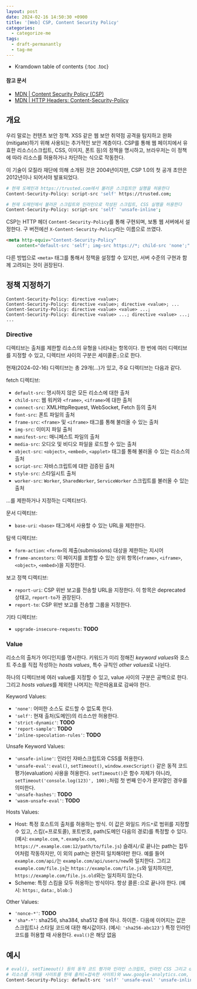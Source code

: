 ```yaml
---
layout: post
date: 2024-02-16 14:50:30 +0900
title: '[Web] CSP, Content Security Policy'
categories:
  - categorize-me
tags:
  - draft-permanantly
  - tag-me
---
```


* Kramdown table of contents
{:toc .toc}

#### 참고 문서

- [MDN \| Content Security Policy (CSP)](https://developer.mozilla.org/en-US/docs/Web/HTTP/CSP)
- [MDN \| HTTP Headers: Content-Security-Policy](https://developer.mozilla.org/en-US/docs/Web/HTTP/Headers/Content-Security-Policy)


## 개요

우리 말로는 컨텐츠 보안 정책. XSS 같은 웹 보안 취약점 공격을 탐지하고 완화(mitigate)하기 위해 사용되는 추가적인 보안 계층이다. CSP를 통해 웹 페이지에서 유효한 리소스(스크립트, CSS, 이미지, 폰트 등)의 정책을 명시하고, 브라우저는 이 정책에 따라 리소스를 허용하거나 차단하는 식으로 작동한다.

이 기술이 모질라 재단에 의해 소개된 것은 2004년이지만, CSP 1.0의 첫 공개 초안은 2012년이나 되어서야 발표되었다.

```bash
# 현재 도메인과 https://trusted.com에서 불러온 스크립트만 실행을 허용한다
Content-Security-Policy: script-src 'self' https://trusted.com;

# 현재 도메인에서 불러온 스크립트와 인라인으로 작성된 스크립트, CSS 실행을 허용한다
Content-Security-Policy: script-src 'self' 'unsafe-inline';
```

CSP는 HTTP 헤더 `Content-Security-Policy`를 통해 구현되며, 보통 웹 서버에서 설정한다. 구 버전에선 `X-Content-Security-Policy`라는 이름으로 쓰였다.

```html
<meta http-equiv="Content-Security-Policy"
    content="default-src 'self'; img-src https://*; child-src 'none';" />
```

다른 방법으로 `<meta>` 태그를 통해서 정책을 설정할 수 있지만, 서버 수준의 구현과 함께 고려되는 것이 권장된다.


## 정책 지정하기

```
Content-Security-Policy: directive <value>;
Content-Security-Policy: directive <value>; directive <value>; ...
Content-Security-Policy: directive <value> <value> ...;
Content-Security-Policy: directive <value> ...; directive <value> ...; ...
```

### Directive

디렉티브는 출처를 제한할 리소스의 유형을 나타내는 항목이다. 한 번에 여러 디렉티브를 지정할 수 있고, 디렉티브 사이의 구분은 세미콜론`;`으로 한다.

현재(2024-02-16) 디렉티브는 총 29개(...)가 있고, 주요 디렉티브는 다음과 같다.

fetch 디렉티브:

- `default-src`: 명시하지 않은 모든 리소스에 대한 출처
- `child-src`: 웹 워커와 `<frame>`, `<iframe>`에 대한 출처
- `connect-src`: XMLHttpRequest, WebSocket, Fetch 등의 출처
- `font-src`: 폰트 파일의 출처
- `frame-src`: `<frame>` 및 `<iframe>` 태그를 통해 불러올 수 있는 출처
- `img-src`: 이미지 파일 출처
- `manifest-src`: 매니페스트 파일의 출처
- `media-src`: 오디오 및 비디오 파일을 로드할 수 있는 출처
- `object-src`: `<object>`, `<embed>`, `<applet>` 태그를 통해 불러올 수 있는 리소스의 출처
- `script-src`: 자바스크립트에 대한 검증된 출처
- `style-src`: 스타일시트 출처
- `worker-src`: `Worker`, `SharedWorker`, `ServiceWorker` 스크립트를 불러올 수 있는 출처

...를 제한하거나 지정하는 디렉티브다.

문서 디렉티브:

- `base-uri`: `<base>` 태그에서 사용할 수 있는 URL을 제한한다.

탐색 디렉티브:

- `form-action`: `<form>`의 제출(submissions) 대상을 제한하는 지시어
- `frame-ancestors`: 이 페이지를 포함할 수 있는 상위 항목(`<frame>`, `<iframe>`, `<object>`, `<embed>`)을 지정한다.

보고 정책 디렉티브:

- `report-uri`: CSP 위반 보고를 전송할 URL을 지정한다. 이 항목은 deprecated 상태고, `report-to`가 권장된다.
- `report-to`: CSP 위반 보고를 전송할 그룹을 지정한다.

기타 디렉티브:

- `upgrade-insecure-requests`: **TODO**

### Value

리소스의 출처가 어디인지를 명시한다. 키워드가 미리 정해진 *keyword values*와 호스트 주소를 직접 작성하는 *hosts values*, 특수 규칙인 *other values*로 나뉜다. 

하나의 디렉티브에 여러 value를 지정할 수 있고, value 사이의 구분은 공백으로 한다. 그리고 *hosts values*를 제외한 나머지는 작은따옴표로 감싸야 한다.

Keyword Values:

- `'none'`: 어떠한 소스도 로드할 수 없도록 한다.
- `'self'`: 현재 출처(도메인)의 리소스만 허용한다.
- `'strict-dynamic'`: **TODO**
- `'report-sample'`: **TODO**
- `'inline-speculation-rules'`: **TODO**

Unsafe Keyword Values:

- `'unsafe-inline'`: 인라인 자바스크립트와 CSS를 허용한다.
- `'unsafe-eval'`:  `eval()`, `setTimeout()`, `window.execScript()` 같은 동적 코드 평가(evaluation) 사용을 허용한다. `setTimeout()`은 함수 자체가 아니라, `setTimeout('console.log(123)', 100);`처럼 첫 번째 인수가 문자열인 경우를 의미한다.
- `'unsafe-hashes'`: **TODO**
- `'wasm-unsafe-eval'`: **TODO**

Hosts Values:

- Host: 특정 호스트의 출처를 허용하는 방식. 이 값은 와일드 카드`*`로 범위를 지정할 수 있고, 스킴(=프로토콜), 포트번호, path(도메인 다음의 경로)를 특정할 수 있다. (예시: `example.com`, `*.example.com`, `https://*.example.com:12/path/to/file.js`) 슬래시`/`로 끝나는 path는 접두어처럼 작동하지만, 이 외의 path는 완전히 일치해야만 한다. 예를 들어 `example.com/api/`는 `example.com/api/users/new`와 일치한다. 그리고 `example.com/file.js`는 `https://example.com/file.js`와 일치하지만, `https://example.com/file.js.old`와는 일치하지 않는다.
- Scheme: 특정 스킴을 모두 허용하는 방식이다. 항상 콜론`:`으로 끝나야 한다. (예시: `https:`, `data:`, `blob:`)

Other Values:

- `'nonce-*'`: **TODO**
- `'sha*-*'`: sha256, sha384, sha512 중에 하나. 하이픈`-` 다음에 이어지는 값은 스크립트나 스타일 코드에 대한 해시값이다. (예시: `'sha256-abc123'`) 특정 인라인 코드를 허용할 때 사용한다. `eval()`은 해당 없음


## 예시

```bash
# eval(), setTimeout() 등의 동적 코드 평가와 인라인 스크립트, 인라인 CSS 그리고 data: 스킴에 대한 모든 요청을 허용하고,
# 리소스를 가져올 사이트를 현재 출처(=접속한 사이트)와 www.google-analytics.com, fonts.googleapis.com, fonts.gstatic.com, chart.apis.google.com만을 허용한다
Content-Security-Policy: default-src 'self' 'unsafe-eval' 'unsafe-inline' data: www.google-analytics.com fonts.googleapis.com fonts.gstatic.com;
```
